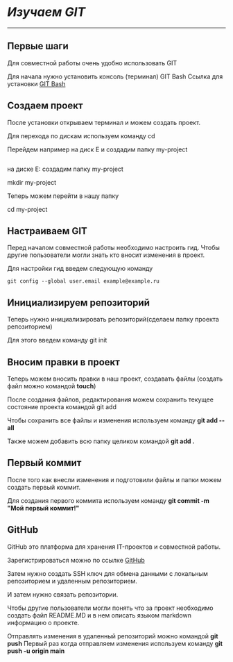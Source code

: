 # *Изучаем GIT* #

---

## **Первые шаги** ##

Для совместной работы очень удобно использовать GIT  
  
Для начала нужно установить консоль (терминал) GIT Bash Ссылка для установки [GIT Bash](https://git-scm.com/downloads/win "GIT BASH")  

  
## **Создаем проект** ##
После установки открываем терминал и можем создать проект.

Для перехода по дискам используем команду cd 
  
Перейдем например на диск E и создадим папку my-project
  
```cd E:  
```  
на диске E: создадим папку my-project  
  
mkdir my-project  
  
Теперь можем перейти в нашу папку  
  
cd my-project  

## **Настраиваем GIT** ##  
  
Перед началом совместной работы необходимо настроить гид. Чтобы другие пользователи могли знать кто вносит изменения в проект.  
  
Для настройки гид введем следующую команду  
```git config --global user.name "Ivan Ivanov"
git config --global user.email example@example.ru  
```  
  
## **Инициализируем репозиторий** ##
Теперь нужно инициализировать репозиторий(сделаем папку проекта репозиторием)  
  
Для этого введем команду git init

## **Вносим правки в проект** ##
  
Теперь можем вносить правки в наш проект, создавать файлы (создать файл можно командой **touch**)
  
После создания файлов, редактирования можем сохранить текущее состояние проекта командой git add  
  
Чтобы сохранить все файлы и изменения используем команду **git add --all**

Также можем добавить всю папку целиком командой **git add .**  

## **Первый коммит** ##  
  
После того как внесли изменения и подготовили файлы и папки можем создать первый коммит.
  
Для создания первого коммита используем команду **git commit -m "Мой первый коммит!"**  
  
## **GitHub** ##
GitHub это платформа для хранения IT-проектов и совместной работы.  
  
Зарегистрироваться можно по ссылке [GitHub](https://github.com/ "GitHub")  
  
Затем нужно создать SSH ключ для обмена данными с локальным репозиторием и удаленным репозиторием.
  
И затем нужно связать репозитории.  
  
Чтобы другие пользователи могли понять что за проект необходимо создать файл README.MD и в нем описать языком markdown информацию о проекте.  
  
Отправлять изменения в удаленный репозиторий можно командой **git push**
  Первый раз когда отправляем изменения используем команду **git push -u origin main**
